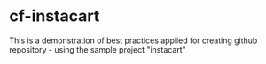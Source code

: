 # cf-instacart
This is a demonstration of best practices applied for creating github repository - using the sample project "instacart"
